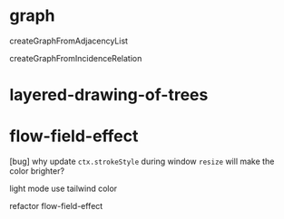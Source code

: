 # graph

createGraphFromAdjacencyList

createGraphFromIncidenceRelation

# layered-drawing-of-trees

# flow-field-effect

[bug] why update `ctx.strokeStyle` during window `resize` will make the color brighter?

light mode use tailwind color

refactor flow-field-effect
